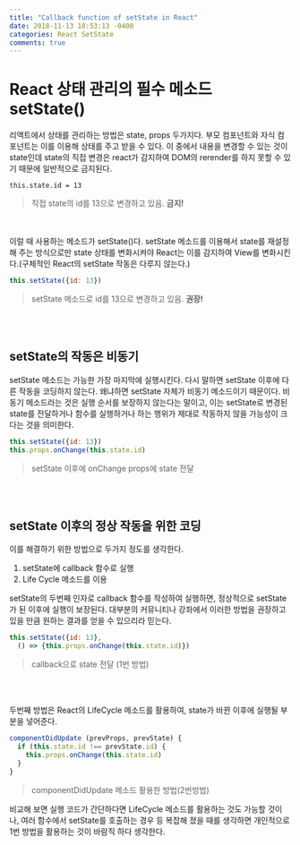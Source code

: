 ```yaml
---
title: "Callback function of setState in React"
date: 2018-11-13 18:53:13 -0400
categories: React SetState
comments: true
---
```


# React 상태 관리의 필수 메소드 setState()


리액트에서 상태를 관리하는 방법은 state, props 두가지다. 부모 컴포넌트와 자식 컴포넌트는 이를 이용해 상태를 주고 받을 수 있다. 이 중에서 내용을 변경할 수 있는 것이
state인데 state의 직접 변경은 react가 감지하여 DOM의 rerender를 하지 못할 수 있기 때문에 일반적으로 금지된다.


```javascirpt
this.state.id = 13
```
> 직접 state의 id를 13으로 변경하고 있음. __금지!__

<br><br>
이럴 때 사용하는 메소드가 setState()다. setState 메소드를 이용해서 state를 재설정 해 주는 방식으로만 state 상태를 변화시켜야 React는 이를 감지하여 View를
변화시킨다.(구체적인 React의 setState 작동은 다루지 않는다.) 

```javascript
this.setState({id: 13})
```
> setState 메소드로 id를 13으로 변경하고 있음. __권장!__

<br><br>

## setState의 작동은 비동기

setState 메소드는 가능한 가장 마지막에 실행시킨다. 다시 말하면 setState 이후에 다른 작동을 코딩하지 않는다. 왜냐하면 setState 자체가 비동기 메소드이기 때문이다.
비동기 메소드라는 것은 실행 순서를 보장하지 않는다는 말이고, 이는 setState로 변경된 state를 전달하거나 함수를 실행하거나 하는 행위가 제대로 작동하지 않을 가능성이
크다는 것을 의미한다.

```javascript
this.setState({id: 13})
this.props.onChange(this.state.id)
```
> setState 이후에 onChange props에 state 전달

<br><br>

## setState 이후의 정상 작동을 위한 코딩

이를 해결하기 위한 방법으로 두가지 정도를 생각한다. 

1. setState에 callback 함수로 실행
2. Life Cycle 메소드를 이용

setState의 두번째 인자로 callback 함수를 작성하여 실행하면, 정상적으로 setState가 된 이후에 실행이 보장된다. 대부분의 커뮤니티나 강좌에서 이러한 방법을 권장하고
있을 만큼 원하는 결과를 얻을 수 있으리라 믿는다.

```javascript
this.setState({id: 13},
  () => {this.props.onChange(this.state.id)})
```
> callback으로 state 전달 (1번 방법)

<br><br>

두번째 방법은 React의 LifeCycle 메소드를 활용하여, state가 바뀐 이후에 실행될 부분을 넣어준다.

```javascript
componentDidUpdate (prevProps, prevState) { 
  if (this.state.id !== prevState.id) { 
    this.props.onChange(this.state.id)
  } 
}
```
> componentDidUpdate 메소드 활용한 방법(2번방법)

비교해 보면 실행 코드가 간단하다면 LifeCycle 메소드를 활용하는 것도 가능할 것이나, 여러 함수에서 setState를 호출하는 경우 등 복잡해 졌을 때를 생각하면 개인적으로
1번 방법을 활용하는 것이 바람직 하다 생각한다.


